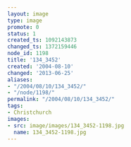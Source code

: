 ```yaml
---
layout: image
type: image
promote: 0
status: 1
created_ts: 1092143873
changed_ts: 1372159446
node_id: 1198
title: '134_3452'
created: '2004-08-10'
changed: '2013-06-25'
aliases:
- "/2004/08/10/134_3452/"
- "/node/1198/"
permalink: "/2004/08/10/134_3452/"
tags:
- Christchurch
images:
- src: image/images/134_3452-1198.jpg
  name: 134_3452-1198.jpg
---
```


